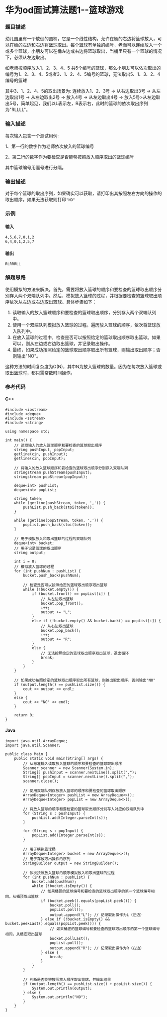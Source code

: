 # 华为od面试算法题1--篮球游戏

### 题目描述

幼儿园里有一个放倒的圆桶，它是一个线性结构，允许在桶的右边将篮球放入，可以在桶的左边和右边将篮球取出。每个篮球有单独的编号，老而可以连续放入一个或多个篮球，小朋友可以在桶左边或右边将篮球取出，当桶里只有一个篮球的情况下，必须从左边取出。

如老师按顺序放入1、2、3、4、5 共5个编号的篮球，那么小朋友可以依次取出的编号为1、2、3、4、5或者3、1、2、4、5编号的篮球，无法取出5、1、3、2、4编号的篮球

其中3、1、2、4、5的取出场景为: 连续放入1、2、3号 -> 从右边取出3号 -> 从左边取出1号 -> 从左边取出2号 -> 放入4号 -> 从左边取出4号 -> 放入5号>从左边取出5号，简单起见，我们以L表示左，R表示右，此时的篮球的依次取出序列为"RLLLL"。

### 输入描述

每次输入包含一个测试用例:

1、第一行的数字作为老师依次放入的篮球编号

2、第二行的数字作为要检查是否能够按照放入顺序取出的篮球编号

其中篮球编号用逗号进行分隔。

### 输出描述

对于每个篮球的取出序列，如果确实可以获取，请打印出其按照左右方向的操作的取出顺序，如果无法获取则打印`"NO"`

### 示例

#### 输入

```
4,5,6,7,0,1,2
6,4,0,1,2,5,7
```

#### 输出

```
RLRRRLL
```

### 解题思路

使用模拟的方法来解决。首先，需要将放入篮球的顺序和要检查的篮球取出顺序分别存入两个双端队列中。然后，模拟放入篮球的过程，并根据要检查的篮球取出顺序依次从左边或右边取出篮球。具体步骤如下：

1. 读取输入的放入篮球顺序和要检查的篮球取出顺序，分别存入两个双端队列中。
2. 使用一个双端队列模拟放入篮球的过程。遍历放入篮球的顺序，依次将篮球放入队列中。
3. 在放入篮球的过程中，检查是否可以按照给定的篮球取出顺序取出篮球。如果可以，则从左边或右边取出篮球，并记录取出操作。
4. 最终，如果成功按照给定的篮球取出顺序取出所有篮球，则输出取出顺序；否则输出"NO"。

这种方法的时间复杂度为O(N)，其中N为放入篮球的数量。因为在每次放入篮球或取出篮球时，都只需常数时间操作。

### 参考代码

#### C++

```
#include <iostream>
#include <deque>
#include <sstream>
#include <string>

using namespace std;

int main() {
    // 读取输入的放入篮球顺序和要检查的篮球取出顺序
    string pushInput, popInput;
    getline(cin, pushInput);
    getline(cin, popInput);

    // 将输入的放入篮球顺序和要检查的篮球取出顺序分别存入双端队列
    stringstream pushStream(pushInput);
    stringstream popStream(popInput);

    deque<int> pushList;
    deque<int> popList;

    string token;
    while (getline(pushStream, token, ',')) {
        pushList.push_back(stoi(token));
    }

    while (getline(popStream, token, ',')) {
        popList.push_back(stoi(token));
    }

    // 用于模拟放入和取出篮球的过程的双端队列
    deque<int> bucket;
    // 用于记录篮球的取出顺序
    string output;

    int i = 0;
    // 模拟放入篮球的过程
    for (int pushNum : pushList) {
        bucket.push_back(pushNum);

        // 检查是否可以按照给定的篮球取出顺序取出篮球
        while (!bucket.empty()) {
            if (bucket.front() == popList[i]) {
                // 从左边取出篮球
                bucket.pop_front();
                i++;
                output += "L";
            }
            else if (!bucket.empty() && bucket.back() == popList[i]) {
                // 从右边取出篮球
                bucket.pop_back();
                i++;
                output += "R";
            }
            else {
                // 无法按照给定的篮球取出顺序取出篮球，退出循环
                break;
            }
        }
    }

    // 如果成功按照给定的篮球取出顺序取出所有篮球，则输出取出顺序，否则输出"NO"
    if (output.length() == pushList.size()) {
        cout << output << endl;
    }
    else {
        cout << "NO" << endl;
    }

    return 0;
}
```

#### Java

```
import java.util.ArrayDeque;
import java.util.Scanner;

public class Main {
    public static void main(String[] args) {
        // 从标准输入读取放入篮球的顺序和要检查的篮球取出顺序
        Scanner scanner = new Scanner(System.in);
        String[] pushInput = scanner.nextLine().split(",");
        String[] popInput = scanner.nextLine().split(",");
        scanner.close();

        // 使用双端队列存放放入篮球的顺序和要检查的篮球取出顺序
        ArrayDeque<Integer> pushList = new ArrayDeque<>();
        ArrayDeque<Integer> popList = new ArrayDeque<>();

        // 将放入篮球的顺序和要检查的篮球取出顺序分别存入对应的双端队列中
        for (String s : pushInput) {
            pushList.add(Integer.parseInt(s));
        }

        for (String s : popInput) {
            popList.add(Integer.parseInt(s));
        }

        // 用于模拟篮球桶
        ArrayDeque<Integer> bucket = new ArrayDeque<>();
        // 用于存放取出操作的序列
        StringBuilder output = new StringBuilder();

        // 依次按照放入篮球的顺序模拟放入和取出篮球的过程
        for (int pushNum : pushList) {
            bucket.add(pushNum);
            while (!bucket.isEmpty()) {
                // 如果桶顶的篮球编号和要检查的篮球取出顺序的第一个篮球编号相同，从桶顶取出篮球
                if (bucket.peek().equals(popList.peek())) {
                    bucket.poll();
                    popList.poll();
                    output.append("L"); // 记录取出操作为L（左边）
                } else if (!bucket.isEmpty() && bucket.peekLast().equals(popList.peek())) {
                    // 如果桶底的篮球编号和要检查的篮球取出顺序的第一个篮球编号相同，从桶底取出篮球
                    bucket.pollLast();
                    popList.poll();
                    output.append("R"); // 记录取出操作为R（右边）
                } else {
                    break;
                }
            }
        }

        // 判断是否能够按照放入顺序取出篮球，并输出结果
        if (output.length() == pushList.size() + popList.size()) {
            System.out.println(output);
        } else {
            System.out.println("NO");
        }
    }
}
```

